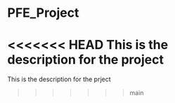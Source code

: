 # PFE_Project
<<<<<<< HEAD
This is the description for the project
=======
This is the description for the prject
>>>>>>> main

